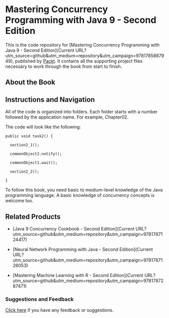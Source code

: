 # Mastering Concurrency Programming with Java 9 - Second Edition
This is the code repository for [Mastering Concurrency Programming with Java 9 - Second Edition](Current URL?utm_source=github&utm_medium=repository&utm_campaign=9781785887949), published by [Packt](https://www.packtpub.com/?utm_source=github). It contains all the supporting project files necessary to work through the book from start to finish.
## About the Book

## Instructions and Navigation
All of the code is organized into folders. Each folder starts with a number followed by the application name. For example, Chapter02.



The code will look like the following:
```
public void task2() {

  section2_1();

  commonObject2.notify();

  commonObject1.wait();

  section2_2();

} 
```

To follow this book, you need basic to medium-level knowledge of the Java programming language. A basic knowledge of concurrency concepts is welcome too.

## Related Products
* [Java 9 Concurrency Cookbook - Second Edition](Current URL?utm_source=github&utm_medium=repository&utm_campaign=9781787124417)

* [Neural Network Programming with Java - Second Edition](Current URL?utm_source=github&utm_medium=repository&utm_campaign=9781787126053)

* [Mastering Machine Learning with R - Second Edition](Current URL?utm_source=github&utm_medium=repository&utm_campaign=9781787287471)

### Suggestions and Feedback
[Click here](https://docs.google.com/forms/d/e/1FAIpQLSe5qwunkGf6PUvzPirPDtuy1Du5Rlzew23UBp2S-P3wB-GcwQ/viewform) if you have any feedback or suggestions.
